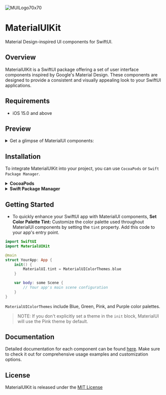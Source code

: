 ![MUILogo70x70](https://github.com/aumChauhan/MaterialUIKit/assets/83302656/cd2d537e-436b-4ca2-b5e6-0893894192e2)

# MaterialUIKit

Material Design-inspired UI components for SwiftUI.

## Overview
                                            
MaterialUIKit is a SwiftUI package offering a set of user interface components inspired by Google's Material Design. These components are designed to provide a consistent and visually appealing look to your SwiftUI applications.

## Requirements

- iOS 15.0 and above

## Preview

<details>
  <summary> Get a glimpse of MaterialUI components: </summary>
  
---
## Alert
  ![Alert](https://github.com/aumChauhan/MaterialUIKit/assets/83302656/f3098833-2f6e-4758-a5a3-9da37c72aa97)

---
## Button
![Button](https://github.com/aumChauhan/MaterialUIKit/assets/83302656/8a1fa8ab-84ab-4058-bfa1-a8aa8d7da1b6)

---
## Card View
![CardView](https://github.com/aumChauhan/MaterialUIKit/assets/83302656/366b24f4-78a1-4c67-bde6-76ce3e83c2b8)

---
## Checkbox
![Checkbox](https://github.com/aumChauhan/MaterialUIKit/assets/83302656/2fdcfad1-7456-4e0f-94c5-00a683627539)

---
## Date Picker
![DatePicker](https://github.com/aumChauhan/MaterialUIKit/assets/83302656/ce23247f-4fa4-4c75-9841-8c062902adbc)

---
## Dialog Sheet
![Dialog Sheet](https://github.com/aumChauhan/MaterialUIKit/assets/83302656/4018cb9b-64c5-4b99-a6ca-b452277cc056)

---
## Floating Button
![FAB](https://github.com/aumChauhan/MaterialUIKit/assets/83302656/fca45946-4c95-4d65-b834-054763e456ba)

---
## Icon Button
![IconButton](https://github.com/aumChauhan/MaterialUIKit/assets/83302656/001f5052-38e6-46c0-aa06-f187b690730c)

---
## List
![List](https://github.com/aumChauhan/MaterialUIKit/assets/83302656/00589eb0-14bf-445a-a525-20a02dbf4065)

---
## Navigation View
![NavigationView](https://github.com/aumChauhan/MaterialUIKit/assets/83302656/f94f73cb-0a8d-4f49-b122-3c8ce46b9614)

---
## Progress View
![ProgressView](https://github.com/aumChauhan/MaterialUIKit/assets/83302656/6ab95c67-6b4a-4618-a2d7-c421df4e4e79)

---
## SearchBar
![SearchBar](https://github.com/aumChauhan/MaterialUIKit/assets/83302656/40b05fa6-24a5-41fe-9e2b-d89b4fb14611)

---
## Segmented Control
![SegmentedControl](https://github.com/aumChauhan/MaterialUIKit/assets/83302656/4e048a08-c759-4b59-8d18-bbd6568e1bcd)

---
## Snackbar
![SnackBar](https://github.com/aumChauhan/MaterialUIKit/assets/83302656/aa5bd193-4463-48f4-8d30-7415fa13630f)

---
## Switch
![Switch](https://github.com/aumChauhan/MaterialUIKit/assets/83302656/fe3c6276-1c2b-4acd-a5df-1145dc999d45)

---
## TabView
![TabVIew](https://github.com/aumChauhan/MaterialUIKit/assets/83302656/f38be0ad-8195-466b-a889-470813b2db5c)

---
## TimePicker
![TimePicker](https://github.com/aumChauhan/MaterialUIKit/assets/83302656/bca2c916-e30f-40b6-969e-6703b865b37d)

---
## Text & Secure Field
![TextField](https://github.com/aumChauhan/MaterialUIKit/assets/83302656/093b5ed5-1d39-4ba4-966d-ef68fc5f0939)

</details>

## Installation

To integrate MaterialUIKit into your project, you can use `CocoaPods` or `Swift Package Manager`.
                                            
<details>
<summary> <strong> CocoaPods </strong> </summary>
                                            
Add the following line to your Podfile:

```ruby
pod 'MaterialUIKit'
```

Then run `pod install` to install the framework.
                                            
</details>

<details>
<summary> <strong> Swift Package Manager </strong>  </summary>

In Xcode, go to File -> Swift Packages -> Add Package Dependency and enter the repository URL:

```other
https://github.com/aumChauhan/MaterialUIKit.git
```
                                            
</details>

## Getting Started

- To quickly enhance your SwiftUI app with MaterialUI components, **Set Color Palette Tint:** Customize the color palette used throughout MaterialUI components by setting the `tint` property. Add this code to your app's entry point.

```swift
import SwiftUI
import MaterialUIKit

@main
struct YourApp: App {
    init() {
        MaterialUI.tint = MaterialUIColorThemes.blue
    }

    var body: some Scene {
        // Your app's main scene configuration
    }
}
```
`MaterialUIColorThemes` include Blue, Green, Pink, and Purple color palettes.

> NOTE: If you don't explicitly set a theme in the `init` block, MaterialUI will use the Pink theme by default.

## Documentation

Detailed documentation for each component can be found [here](https://github.com/aumChauhan/MaterialUIKit/blob/main/DOCUMENTATION.md). Make sure to check it out for comprehensive usage examples and customization options.

## License

MaterialUIKit is released under the [MIT License](LICENSE)



